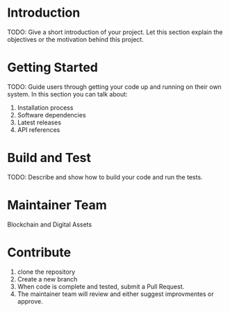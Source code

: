# Introduction 
TODO: Give a short introduction of your project. Let this section explain the objectives or the motivation behind this project. 

# Getting Started
TODO: Guide users through getting your code up and running on their own system. In this section you can talk about:
1.	Installation process
2.	Software dependencies
3.	Latest releases
4.	API references

# Build and Test
TODO: Describe and show how to build your code and run the tests. 

# Maintainer Team
Blockchain and Digital Assets

# Contribute
1. clone the repository
1. Create a new branch
1. When code is complete and tested, submit a Pull Request.
1. The maintainer team will review and either suggest improvmentes or approve.

